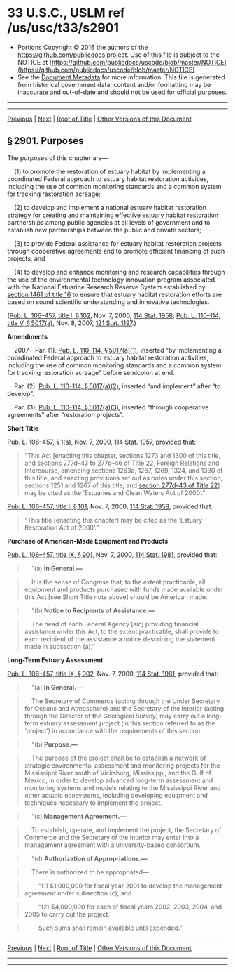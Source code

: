 ---
---

# 33 U.S.C., USLM ref /us/usc/t33/s2901

* Portions Copyright © 2016 the authors of the https://github.com/publicdocs project.
  Use of this file is subject to the NOTICE at [https://github.com/publicdocs/uscode/blob/master/NOTICE](https://github.com/publicdocs/uscode/blob/master/NOTICE)
* See the [Document Metadata](././../../../..//README.md) for more information.
  This file is generated from historical government data; content and/or formatting may be inaccurate and out-of-date and should not be used for official purposes.

----------
----------

[Previous](./../../../..//us/usc/t33/ch42/m__us_usc_t33_ch42.md) | [Next](./../../../..//us/usc/t33/ch42/m__us_usc_t33_s2902.md) | [Root of Title](./../../../../) | [Other Versions of this Document](https://publicdocs.github.io/go/links?ns=uslm&ref=%2Fus%2Fusc%2Ft33%2Fs2901)

## § 2901. Purposes

The purposes of this chapter are—

    (1) to promote the restoration of estuary habitat by implementing a coordinated Federal approach to estuary habitat restoration activities, including the use of common monitoring standards and a common system for tracking restoration acreage;

    (2) to develop and implement a national estuary habitat restoration strategy for creating and maintaining effective estuary habitat restoration partnerships among public agencies at all levels of government and to establish new partnerships between the public and private sectors;

    (3) to provide Federal assistance for estuary habitat restoration projects through cooperative agreements and to promote efficient financing of such projects; and

    (4) to develop and enhance monitoring and research capabilities through the use of the environmental technology innovation program associated with the National Estuarine Research Reserve System established by [section 1461 of title 16][/us/usc/t16/s1461] to ensure that estuary habitat restoration efforts are based on sound scientific understanding and innovative technologies.

([Pub. L. 106–457, title I, § 102][/us/pl/106/457/s102], Nov. 7, 2000, [114 Stat. 1958][/us/stat/114/1958]; [Pub. L. 110–114, title V, § 5017(a)][/us/pl/110/114/s5017/a], Nov. 8, 2007, [121 Stat. 1197][/us/stat/121/1197].)

 __Amendments__ 

    2007—Par. (1). [Pub. L. 110–114, § 5017(a)(1)][/us/pl/110/114/s5017/a/1], inserted “by implementing a coordinated Federal approach to estuary habitat restoration activities, including the use of common monitoring standards and a common system for tracking restoration acreage” before semicolon at end.

    Par. (2). [Pub. L. 110–114, § 5017(a)(2)][/us/pl/110/114/s5017/a/2], inserted “and implement” after “to develop”.

    Par. (3). [Pub. L. 110–114, § 5017(a)(3)][/us/pl/110/114/s5017/a/3], inserted “through cooperative agreements” after “restoration projects”.

 __Short Title__ 

[Pub. L. 106–457, § 1(a)][/us/pl/106/457/s1/a], Nov. 7, 2000, [114 Stat. 1957][/us/stat/114/1957], provided that: 

> “This Act \[enacting this chapter, sections 1273 and 1300 of this title, and sections 277d–43 to 277d–46 of Title 22, Foreign Relations and Intercourse, amending sections 1263a, 1267, 1269, 1324, and 1330 of this title, and enacting provisions set out as notes under this section, sections 1251 and 1267 of this title, and [section 277d–43 of Title 22][/us/usc/t22/s277d–43]\] may be cited as the ‘Estuaries and Clean Waters Act of 2000’.”

[Pub. L. 106–457, title I, § 101][/us/pl/106/457/s101], Nov. 7, 2000, [114 Stat. 1958][/us/stat/114/1958], provided that: 

> “This title \[enacting this chapter\] may be cited as the ‘Estuary Restoration Act of 2000’.”

 __Purchase of American-Made Equipment and Products__ 

[Pub. L. 106–457, title IX, § 901][/us/pl/106/457/s901], Nov. 7, 2000, [114 Stat. 1981][/us/stat/114/1981], provided that:

>     “(a) __In General.—__ 

>     It is the sense of Congress that, to the extent practicable, all equipment and products purchased with funds made available under this Act \[see Short Title note above\] should be American made.

>     “(b) __Notice to Recipients of Assistance.—__ 

>     The head of each Federal Agency \[sic\] providing financial assistance under this Act, to the extent practicable, shall provide to each recipient of the assistance a notice describing the statement made in subsection (a).”

 __Long-Term Estuary Assessment__ 

[Pub. L. 106–457, title IX, § 902][/us/pl/106/457/s902], Nov. 7, 2000, [114 Stat. 1981][/us/stat/114/1981], provided that:

>     “(a) __In General.—__ 

>     The Secretary of Commerce (acting through the Under Secretary for Oceans and Atmosphere) and the Secretary of the Interior (acting through the Director of the Geological Survey) may carry out a long-term estuary assessment project (in this section referred to as the ‘project’) in accordance with the requirements of this section.

>     “(b) __Purpose.—__ 

>     The purpose of the project shall be to establish a network of strategic environmental assessment and monitoring projects for the Mississippi River south of Vicksburg, Mississippi, and the Gulf of Mexico, in order to develop advanced long-term assessment and monitoring systems and models relating to the Mississippi River and other aquatic ecosystems, including developing equipment and techniques necessary to implement the project.

>     “(c) __Management Agreement.—__ 

>     To establish, operate, and implement the project, the Secretary of Commerce and the Secretary of the Interior may enter into a management agreement with a university-based consortium.

>     “(d) __Authorization of Appropriations.—__ 

>     There is authorized to be appropriated—

>         “(1) $1,000,000 for fiscal year 2001 to develop the management agreement under subsection (c); and

>         “(2) $4,000,000 for each of fiscal years 2002, 2003, 2004, and 2005 to carry out the project.

>         Such sums shall remain available until expended.”

----------

[Previous](./../../../..//us/usc/t33/ch42/m__us_usc_t33_ch42.md) | [Next](./../../../..//us/usc/t33/ch42/m__us_usc_t33_s2902.md) | [Root of Title](./../../../../) | [Other Versions of this Document](https://publicdocs.github.io/go/links?ns=uslm&ref=%2Fus%2Fusc%2Ft33%2Fs2901)

----------
----------

[/us/usc/t16/s1461]: https://publicdocs.github.io/go/links?ns=uslm&ref=%2Fus%2Fusc%2Ft16%2Fs1461
[/us/pl/106/457/s102]: https://publicdocs.github.io/go/links?ns=uslm&ref=%2Fus%2Fpl%2F106%2F457%2Fs102
[/us/stat/114/1958]: https://publicdocs.github.io/go/links?ns=uslm&ref=%2Fus%2Fstat%2F114%2F1958
[/us/pl/110/114/s5017/a]: https://publicdocs.github.io/go/links?ns=uslm&ref=%2Fus%2Fpl%2F110%2F114%2Fs5017%2Fa
[/us/stat/121/1197]: https://publicdocs.github.io/go/links?ns=uslm&ref=%2Fus%2Fstat%2F121%2F1197
[/us/pl/110/114/s5017/a/1]: https://publicdocs.github.io/go/links?ns=uslm&ref=%2Fus%2Fpl%2F110%2F114%2Fs5017%2Fa%2F1
[/us/pl/110/114/s5017/a/2]: https://publicdocs.github.io/go/links?ns=uslm&ref=%2Fus%2Fpl%2F110%2F114%2Fs5017%2Fa%2F2
[/us/pl/110/114/s5017/a/3]: https://publicdocs.github.io/go/links?ns=uslm&ref=%2Fus%2Fpl%2F110%2F114%2Fs5017%2Fa%2F3
[/us/pl/106/457/s1/a]: https://publicdocs.github.io/go/links?ns=uslm&ref=%2Fus%2Fpl%2F106%2F457%2Fs1%2Fa
[/us/stat/114/1957]: https://publicdocs.github.io/go/links?ns=uslm&ref=%2Fus%2Fstat%2F114%2F1957
[/us/usc/t22/s277d–43]: https://publicdocs.github.io/go/links?ns=uslm&ref=%2Fus%2Fusc%2Ft22%2Fs277d%E2%80%9343
[/us/pl/106/457/s101]: https://publicdocs.github.io/go/links?ns=uslm&ref=%2Fus%2Fpl%2F106%2F457%2Fs101
[/us/stat/114/1958]: https://publicdocs.github.io/go/links?ns=uslm&ref=%2Fus%2Fstat%2F114%2F1958
[/us/pl/106/457/s901]: https://publicdocs.github.io/go/links?ns=uslm&ref=%2Fus%2Fpl%2F106%2F457%2Fs901
[/us/stat/114/1981]: https://publicdocs.github.io/go/links?ns=uslm&ref=%2Fus%2Fstat%2F114%2F1981
[/us/pl/106/457/s902]: https://publicdocs.github.io/go/links?ns=uslm&ref=%2Fus%2Fpl%2F106%2F457%2Fs902
[/us/stat/114/1981]: https://publicdocs.github.io/go/links?ns=uslm&ref=%2Fus%2Fstat%2F114%2F1981


